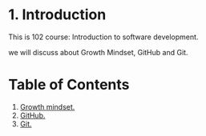 # 1. Introduction

This is 102 course: Introduction to software development.

we will discuss about Growth Mindset, GitHub and Git.

# Table of Contents
1. [ Growth mindset. ](https://duhaalazzam.github.io/reading-notes/growth)
2. [ GitHub. ](https://duhaalazzam.github.io/reading-notes/summery)
3. [ Git. ](https://duhaalazzam.github.io/reading-notes/git)
